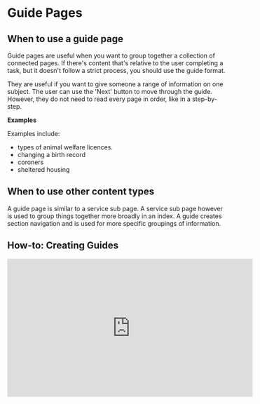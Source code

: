 # Guide Pages

## When to use a guide page
Guide pages are useful when you want to group together a collection of connected pages. If there's content that's relative to the user completing a task, but it doesn't follow a strict process, you should use the guide format. 

They are useful if you want to give someone a range of information on one subject. The user can use the 'Next' button to move through the guide. However, they do not need to read every page in order, like in a step-by-step.

**Examples**

Examples include:

* types of animal welfare licences.
* changing a birth record
* coroners
* sheltered housing

## When to use other content types

A guide page is similar to a service sub page. A service sub page however is used to group things together more broadly in an index. A guide creates section navigation and is used for more specific groupings of information.

## How-to: Creating Guides

<iframe width="560" height="315" src="https://www.youtube.com/embed/nwk-hXkDanc" title="YouTube video player" frameborder="0" allow="accelerometer; autoplay; clipboard-write; encrypted-media; gyroscope; picture-in-picture" allowfullscreen></iframe>
